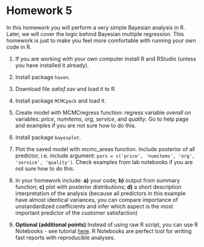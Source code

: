 # Homework 5

In this homework you will perform a very simple Bayesian analysis in R. Later, we will
cover the logic behind Bayesian multiple regression. This homework is just to make
you feel more comfortable with running your own code in R.

1. If you are working with your own computer install R and RStudio (unless you have installed it already).
2. Install package `haven`.
3. Download file *satisf.sav* and load it to R.
4. Install package `MCMCpack` and load it.
5. Create model with MCMCregress function: regress variable *overall* on variables: *price*, *numitems*, *org*, *service*, and *quality*. Go to help page and examples if you are not sure how to do this.
6. Install package `bayesplot`.
7. Plot the saved model with mcmc_areas function. Include posterior of all predictor, i.e. include argument: `pars = c('price', 'numitems', 'org', 'service', 'quality')`. Check examples from lab notebooks if you are not sure how to do this.
8. In your homework include:
**a)** your code;
**b)** output from summary function;
**c)** plot with posterior distributions;
**d)** a short description interpretation of the analysis (because all predictors in this example have almost identical variances, you can compare importance of unstandardized coefficients and infer which aspect is the most important predictor of the customer satisfaction)

9. **Optional (additional points)** Instead of using raw R script, you can use R Notebooks - see tutorial [here](http://rmarkdown.rstudio.com/r_notebooks.html). R Notebooks are perfect tool for writing fast reports with reproducible analyses.

